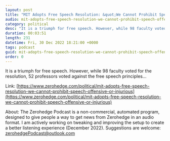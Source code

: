 ```yaml
---
layout: post
title: "MIT Adopts Free Speech Resolution: &quot;We Cannot Prohibit Speech As Offensive Or Injurious&quot;"
audio: mit-adopts-free-speech-resolution-we-cannot-prohibit-speech-offensive-or-injurious-5
category: political
desc: "It is a triumph for free speech. However, while 98 faculty voted for the resolution, 52 professors voted against the free speech principles..."
duration: 00:03:51
length: 231
datetime: Fri, 30 Dec 2022 18:21:00 +0000
tags: podcast
guid: mit-adopts-free-speech-resolution-we-cannot-prohibit-speech-offensive-or-injurious-0
order: 0
---
```

It is a triumph for free speech. However, while 98 faculty voted for the resolution, 52 professors voted against the free speech principles...

Link: [https://www.zerohedge.com/political/mit-adopts-free-speech-resolution-we-cannot-prohibit-speech-offensive-or-injurious](https://www.zerohedge.com/political/mit-adopts-free-speech-resolution-we-cannot-prohibit-speech-offensive-or-injurious)

About: The Zerohedge Podcast is a non-commercial, automated program, designed to give people a way to get news from Zerohedge in an audio format.  I am actively working on tweaking and improving the setup to create a better listening experience (December 2022).  Suggestions are welcome: [zerohedgePodcast@outlook.com](mailto:zerohedgePodcast@outlook.com)